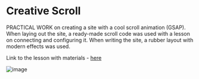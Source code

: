 # Creative Scroll

PRACTICAL WORK on creating a site with a cool scroll animation (GSAP). When laying out the site, a ready-made scroll code was used with a lesson on connecting and configuring it.
When writing the site, a rubber layout with modern effects was used.

Link to the lesson with materials - <a href="https://webdesign-master.ru/blog/html-css/creative-scroll-website.html">here</a>

![image](https://github.com/0trava/Site_CreativeScroll/assets/102797527/9a4c8fd8-a16e-4e69-81f9-6cdbe6138110)
